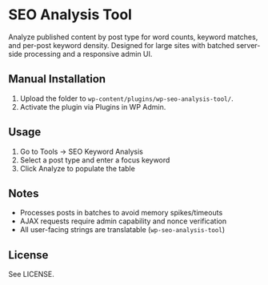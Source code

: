 # SEO Analysis Tool

Analyze published content by post type for word counts, keyword matches, and per-post keyword density. Designed for large sites with batched server-side processing and a responsive admin UI.

## Manual Installation
1. Upload the folder to `wp-content/plugins/wp-seo-analysis-tool/`.
2. Activate the plugin via Plugins in WP Admin.

## Usage
1. Go to Tools → SEO Keyword Analysis
2. Select a post type and enter a focus keyword
3. Click Analyze to populate the table

## Notes
- Processes posts in batches to avoid memory spikes/timeouts
- AJAX requests require admin capability and nonce verification
- All user-facing strings are translatable (`wp-seo-analysis-tool`)

## License
See LICENSE.
